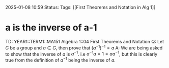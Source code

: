 2025-01-08 10:59
Status: 
Tags: [[First Theorems and Notation in Alg 1]]
# a is the inverse of a-1

TD: YEAR1::TERM1::MA151 Algebra 1::04 First Theorems and Notation
Q: Let $G$ be a group and $a\in G$, then prove that $(a^{-1})^{-1}=a$
A: We are being asked to show that the inverse of $a$ is $a^{-1}$.
i.e $a^{-1}a=1=aa^{-1}$, but this is clearly true from the definition of $a^{-1}$ being the inverse of $a$.
<!--ID: 1736334398942-->
